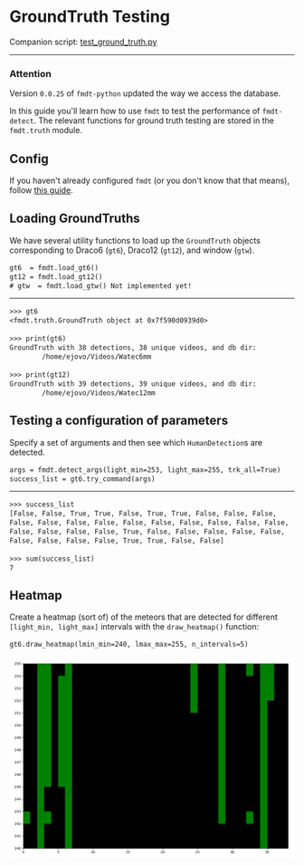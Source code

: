 # GroundTruth Testing
Companion script: [test_ground_truth.py](https://github.com/ejovo13/fmdt_python_clean/blob/main/test_ground_truth.py)

---

### Attention

Version `0.0.25` of `fmdt-python` updated the way we access the database.

In this guide you'll learn how to use `fmdt` to test the performance of `fmdt-detect`. The relevant
functions for ground truth testing are stored in the `fmdt.truth` module.
## Config

If you haven't already configured `fmdt` (or you don't know that that means), follow [this guide](../howto/0_initialization.md).


## Loading GroundTruths 

We have several utility functions to load up the `GroundTruth` objects corresponding to Draco6 (`gt6`), Draco12 (`gt12`), and window (`gtw`).

```
gt6  = fmdt.load_gt6()
gt12 = fmdt.load_gt12()
# gtw  = fmdt.load_gtw() Not implemented yet!
```

---

```
>>> gt6
<fmdt.truth.GroundTruth object at 0x7f590d0939d0>

>>> print(gt6)
GroundTruth with 38 detections, 38 unique videos, and db dir:
        /home/ejovo/Videos/Watec6mm

>>> print(gt12)
GroundTruth with 39 detections, 39 unique videos, and db dir:
        /home/ejovo/Videos/Watec12mm
```

## Testing a configuration of parameters

Specify a set of arguments and then see which `HumanDetection`s are detected.

```
args = fmdt.detect_args(light_min=253, light_max=255, trk_all=True)
success_list = gt6.try_command(args)
```
---

```
>>> success_list
[False, False, True, True, False, True, True, False, False, False, False, False, False, False, False, False, False, False, False, False, False, False, False, False, True, False, False, False, False, False, False, False, False, False, True, True, False, False]

>>> sum(success_list)
7
```

## Heatmap

Create a heatmap (sort of) of the meteors that are detected for different `[light_min, light_max]` intervals with the `draw_heatmap()` function:

```
gt6.draw_heatmap(lmin_min=240, lmax_max=255, n_intervals=5)
```

![heatmap](../media/heat_map.png)